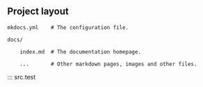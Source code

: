 

## Project layout


    mkdocs.yml    # The configuration file.

    docs/

        index.md  # The documentation homepage.

        ...       # Other markdown pages, images and other files.

::: src.test

 